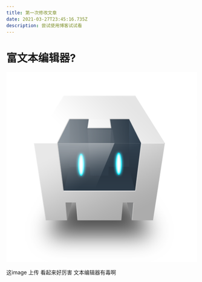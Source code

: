 ```yaml
---
title: 第一次修改文章
date: 2021-03-27T23:45:16.735Z
description: 尝试使用博客试试看
---
```

# 富文本编辑器?

![1](installer.png "1")

这image 上传 看起来好厉害 文本编辑器有毒啊